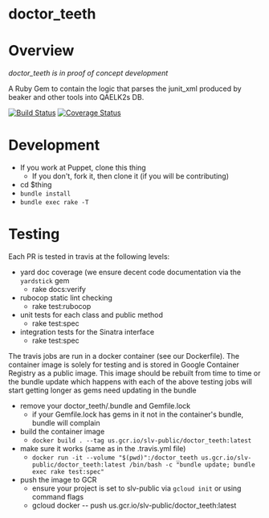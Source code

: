 doctor_teeth
=======

# Overview
*doctor_teeth is in proof of concept development*

A Ruby Gem to contain the logic that parses the junit_xml produced by beaker and other tools into QAELK2s DB.

[![Build Status](https://travis-ci.org/puppetlabs/doctor_teeth.svg?branch=master)](https://travis-ci.org/puppetlabs/doctor_teeth)
[![Coverage Status](https://coveralls.io/repos/github/puppetlabs/doctor_teeth/badge.svg?branch=master)](https://coveralls.io/github/puppetlabs/doctor_teeth?branch=master)

# Development

* If you work at Puppet, clone this thing
  * If you don't, fork it, then clone it (if you will be contributing)
* cd $thing
* `bundle install`
* `bundle exec rake -T`

# Testing

Each PR is tested in travis at the following levels:

* yard doc coverage (we ensure decent code documentation via the `yardstick` gem
  * rake docs:verify
* rubocop static lint checking
  * rake test:rubocop
* unit tests for each class and public method
  * rake test:spec
* integration tests for the Sinatra interface
  * rake test:spec

The travis jobs are run in a docker container (see our Dockerfile).
The container image is solely for testing and is stored in Google Container Registry as a public image.
This image should be rebuilt from time to time or the bundle update which happens with each of the above testing jobs will start getting longer as gems need updating in the bundle

* remove your doctor_teeth/.bundle and Gemfile.lock
  * if your Gemfile.lock has gems in it not in the container's bundle, bundle will complain
* build the container image
  * `docker build . --tag us.gcr.io/slv-public/doctor_teeth:latest`
* make sure it works (same as in the .travis.yml file)
  * `docker run -it --volume "$(pwd)":/doctor_teeth us.gcr.io/slv-public/doctor_teeth:latest
  /bin/bash -c "bundle update; bundle exec rake test:spec"`
* push the image to GCR
  * ensure your project is set to slv-public via `gcloud init` or using command flags
  * gcloud docker -- push us.gcr.io/slv-public/doctor_teeth:latest
